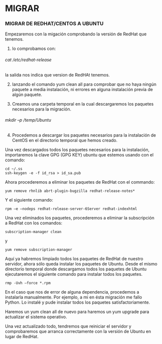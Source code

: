 # MIGRAR
### MIGRAR DE REDHAT/CENTOS A UBUNTU
Empezaremos con la migación comprobando la versión de RedHat que tenemos.
1. lo comprobamos con:
  ######  cat /etc/redhat-release
  la salida nos indica que version de RedHAt tenemos.
  
2.  lanzando el comando yum clean all para comprobar que no haya ningún paquete a media instalación, ni errores en alguna instalación previa de algún paquete.

3. Creamos una carpeta temporal en la cual descargaremos los paquetes necesarios para la migración.

  ######  mkdir –p /temp/Ubuntu

4. Procedemos a descargar los paquetes necesarios para la instalación de CentOS en el directorio temporal que hemos creado.

Una vez descargados todos los paquetes necesarios para la instalación, importaremos la clave GPG (GPG KEY) ubuntu que estemos usando con el comando:

    cd ~/.ss 
    ssh-keygen -e -f id_rsa > id_sa.pub

Ahora procederemos a eliminar los paquetes de RedHat con el commando:

    yum remove rhnlib abrt-plugin-bugzilla redhat-release-notes*

Y el siguiente comando:

    rpm –e –nodeps redhat-release-server-6Server redhat-indexhtml

Una vez eliminados los paquetes, procederemos a eliminar la subscripción a RedHat con los comandos:

    subscription-manager clean

y

    yum remove subscription-manager

Aquí ya habremos limpiado todos los paquetes de RedHat de nuestro servidor, ahora sólo queda instalar los paquetes de Ubuntu. Desde el mismo directorio temporal donde descargamos todos los paquetes de Ubuntu ejecutaremos el siguiente comando para instalar todos los paquetes.

    rmp -Uvh –force *.rpm

En el caso que nos de error de alguna dependencia, procedemos a instalarla manualmente. Por ejemplo, a mi en ésta migración me fallo Python. Lo instalé y pude instalar todos los paquetes satisfactoriamente.

Haremos un yum clean all de nuevo para haremos un yum upgrade para actualizar el sistema operativo.

Una vez actualizado todo, tendremos que reiniciar el servidor y comprobaremos que arranca correctamente con la versión de Ubuntu en lugar de RedHat.


